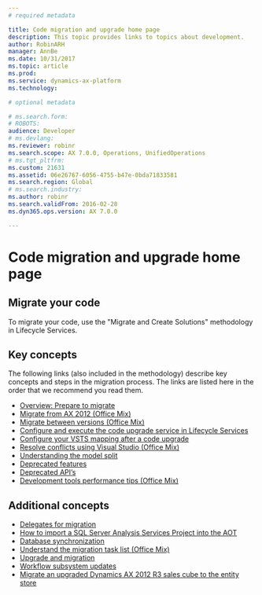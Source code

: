 ```yaml
---
# required metadata

title: Code migration and upgrade home page
description: This topic provides links to topics about development.
author: RobinARH
manager: AnnBe
ms.date: 10/31/2017
ms.topic: article
ms.prod: 
ms.service: dynamics-ax-platform
ms.technology: 

# optional metadata

# ms.search.form: 
# ROBOTS: 
audience: Developer
# ms.devlang: 
ms.reviewer: robinr
ms.search.scope: AX 7.0.0, Operations, UnifiedOperations
# ms.tgt_pltfrm: 
ms.custom: 21631
ms.assetid: 06e26767-6056-4755-b47e-0bda71833581
ms.search.region: Global
# ms.search.industry: 
ms.author: robinr
ms.search.validFrom: 2016-02-28
ms.dyn365.ops.version: AX 7.0.0

---
```



# Code migration and upgrade home page

## Migrate your code

To migrate your code, use the "Migrate and Create Solutions" methodology in Lifecycle Services.

## Key concepts

The following links (also included in the methodology) describe key concepts and steps in the migration process. The links are listed here in the order that we recommend you read them.

- [Overview: Prepare to migrate](prepare-migration.md)
- [Migrate from AX 2012 (Office Mix)](https://mix.office.com/watch/4gsvk592c685)
- [Migrate between versions (Office Mix)](https://mix.office.com/watch/os2wff38zi6f)
- [Configure and execute the code upgrade service in Lifecycle Services](../lifecycle-services/configure-execute-code-upgrade.md)
- [Configure your VSTS mapping after a code upgrade](configure-vso-solution.md)
- [Resolve conflicts using Visual Studio (Office Mix)](https://mix.office.com/watch/1rl75ei2cs6d7)
- [Understanding the model split](../dev-tools/model-split.md)
- [Deprecated features](deprecated-features.md)
- [Deprecated API’s](deprecated-apis.md)
- [Development tools performance tips (Office Mix)](https://mix.office.com/watch/rnp6ng9wu8kx)

## Additional concepts

- [Delegates for migration](delegates-migration.md)
- [How to import a SQL Server Analysis Services Project into the AOT](https://technet.microsoft.com/en-us/library/dn754850.aspx)
- [Database synchronization](../dev-tools/database-synchronization.md)
- [Understand the migration task list (Office Mix)](https://mix.office.com/watch/kcek55rc5cau)
- [Upgrade and migration](upgrade-home-page.md)
- [Workflow subsystem updates](workflow-subsystem.md)
- [Migrate an upgraded Dynamics AX 2012 R3 sales cube to the entity store](migrate-upgraded-cube-entity-store.md)

